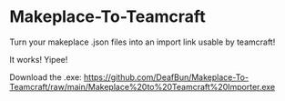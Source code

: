 # Makeplace-To-Teamcraft
Turn your makeplace .json files into an import link usable by teamcraft!

It works! Yipee!

Download the .exe: https://github.com/DeafBun/Makeplace-To-Teamcraft/raw/main/Makeplace%20to%20Teamcraft%20Importer.exe
